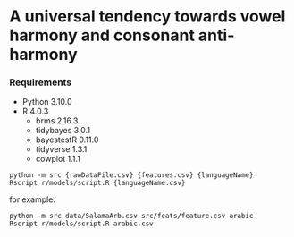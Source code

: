 # A universal tendency towards vowel harmony and consonant anti-harmony


### Requirements

- Python 3.10.0
- R 4.0.3
  - brms 2.16.3
  - tidybayes 3.0.1
  - bayestestR 0.11.0
  - tidyverse 1.3.1
  - cowplot 1.1.1

```
python -m src {rawDataFile.csv} {features.csv} {languageName}
Rscript r/models/script.R {languageName.csv}
```

for example:

```
python -m src data/SalamaArb.csv src/feats/feature.csv arabic
Rscript r/models/script.R arabic.csv
```


<!-- #### To download the data

```
make download_panphon
make download_northeuralex
```


#### To generate the count and similarity data

```
make run
```


#### To run the models

```
make run_nc_model
make run_feat_model
make run_fam_nc_model
make run_fam_feat_model
```


#### To generate plots

```
make figures
```


#### To run hypothesis tests

```
make hypothesis
``` -->
